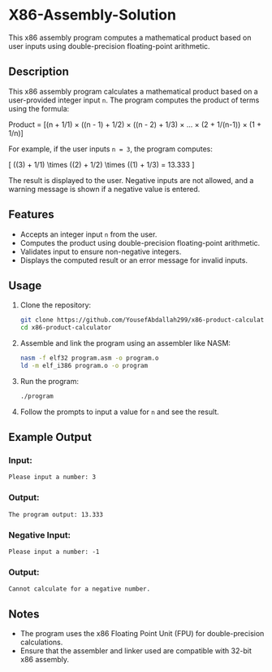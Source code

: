 # X86-Assembly-Solution
This x86 assembly program computes a mathematical product based on user inputs using double-precision floating-point arithmetic.

## Description

This x86 assembly program calculates a mathematical product based on a user-provided integer input `n`. The program computes the product of terms using the formula:

Product = [(n + 1/1) × ((n - 1) + 1/2) × ((n - 2) + 1/3) × ... × (2 + 1/(n-1)) × (1 + 1/n)]

For example, if the user inputs `n = 3`, the program computes:

\[
((3) + 1/1) \times ((2) + 1/2) \times ((1) + 1/3) = 13.333
\]

The result is displayed to the user. Negative inputs are not allowed, and a warning message is shown if a negative value is entered.

## Features

- Accepts an integer input `n` from the user.
- Computes the product using double-precision floating-point arithmetic.
- Validates input to ensure non-negative integers.
- Displays the computed result or an error message for invalid inputs.

## Usage

1. Clone the repository:
    ```bash
    git clone https://github.com/YousefAbdallah299/x86-product-calculator.git
    cd x86-product-calculator
    ```

2. Assemble and link the program using an assembler like NASM:
    ```bash
    nasm -f elf32 program.asm -o program.o
    ld -m elf_i386 program.o -o program
    ```

3. Run the program:
    ```bash
    ./program
    ```

4. Follow the prompts to input a value for `n` and see the result.

## Example Output

### Input:
```
Please input a number: 3
```

### Output:
```
The program output: 13.333
```

### Negative Input:
```
Please input a number: -1
```

### Output:
```
Cannot calculate for a negative number.
```

## Notes

- The program uses the x86 Floating Point Unit (FPU) for double-precision calculations.
- Ensure that the assembler and linker used are compatible with 32-bit x86 assembly.
